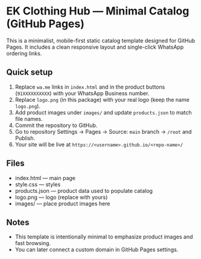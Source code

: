 # EK Clothing Hub — Minimal Catalog (GitHub Pages)

This is a minimalist, mobile-first static catalog template designed for GitHub Pages.
It includes a clean responsive layout and single-click WhatsApp ordering links.

## Quick setup
1. Replace `wa.me` links in `index.html` and in the product buttons (`91XXXXXXXXXX`) with your WhatsApp Business number.
2. Replace `logo.png` (in this package) with your real logo (keep the name `logo.png`).
3. Add product images under `images/` and update `products.json` to match file names.
4. Commit the repository to GitHub.
5. Go to repository Settings → Pages → Source: `main` branch → `/root` and Publish.
6. Your site will be live at `https://<username>.github.io/<repo-name>/`

## Files
- index.html — main page
- style.css — styles
- products.json — product data used to populate catalog
- logo.png — logo (replace with yours)
- images/ — place product images here

## Notes
- This template is intentionally minimal to emphasize product images and fast browsing.
- You can later connect a custom domain in GitHub Pages settings.
